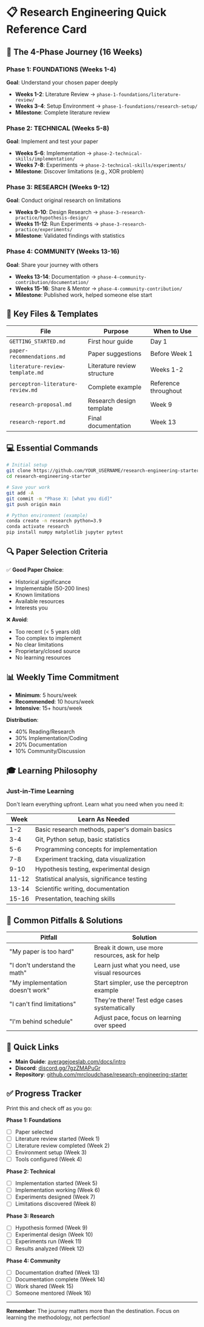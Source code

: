 # 📋 Research Engineering Quick Reference Card

## 🎯 The 4-Phase Journey (16 Weeks)

### Phase 1: FOUNDATIONS (Weeks 1-4)
**Goal**: Understand your chosen paper deeply
- **Weeks 1-2**: Literature Review → `phase-1-foundations/literature-review/`
- **Weeks 3-4**: Setup Environment → `phase-1-foundations/research-setup/`
- **Milestone**: Complete literature review

### Phase 2: TECHNICAL (Weeks 5-8)
**Goal**: Implement and test your paper
- **Weeks 5-6**: Implementation → `phase-2-technical-skills/implementation/`
- **Weeks 7-8**: Experiments → `phase-2-technical-skills/experiments/`
- **Milestone**: Discover limitations (e.g., XOR problem)

### Phase 3: RESEARCH (Weeks 9-12)
**Goal**: Conduct original research on limitations
- **Weeks 9-10**: Design Research → `phase-3-research-practice/hypothesis-design/`
- **Weeks 11-12**: Run Experiments → `phase-3-research-practice/experiments/`
- **Milestone**: Validated findings with statistics

### Phase 4: COMMUNITY (Weeks 13-16)
**Goal**: Share your journey with others
- **Weeks 13-14**: Documentation → `phase-4-community-contribution/documentation/`
- **Weeks 15-16**: Share & Mentor → `phase-4-community-contribution/`
- **Milestone**: Published work, helped someone else start

## 📁 Key Files & Templates

| File | Purpose | When to Use |
|------|---------|-------------|
| `GETTING_STARTED.md` | First hour guide | Day 1 |
| `paper-recommendations.md` | Paper suggestions | Before Week 1 |
| `literature-review-template.md` | Literature review structure | Weeks 1-2 |
| `perceptron-literature-review.md` | Complete example | Reference throughout |
| `research-proposal.md` | Research design template | Week 9 |
| `research-report.md` | Final documentation | Week 13 |

## 💻 Essential Commands

```bash
# Initial setup
git clone https://github.com/YOUR_USERNAME/research-engineering-starter.git
cd research-engineering-starter

# Save your work
git add -A
git commit -m "Phase X: [what you did]"
git push origin main

# Python environment (example)
conda create -n research python=3.9
conda activate research
pip install numpy matplotlib jupyter pytest
```

## 🔍 Paper Selection Criteria

✅ **Good Paper Choice**:
- Historical significance
- Implementable (50-200 lines)
- Known limitations
- Available resources
- Interests you

❌ **Avoid**:
- Too recent (< 5 years old)
- Too complex to implement
- No clear limitations
- Proprietary/closed source
- No learning resources

## 📊 Weekly Time Commitment

- **Minimum**: 5 hours/week
- **Recommended**: 10 hours/week
- **Intensive**: 15+ hours/week

**Distribution**:
- 40% Reading/Research
- 30% Implementation/Coding
- 20% Documentation
- 10% Community/Discussion

## 🎓 Learning Philosophy

### Just-in-Time Learning
Don't learn everything upfront. Learn what you need when you need it:

| Week | Learn As Needed |
|------|-----------------|
| 1-2 | Basic research methods, paper's domain basics |
| 3-4 | Git, Python setup, basic statistics |
| 5-6 | Programming concepts for implementation |
| 7-8 | Experiment tracking, data visualization |
| 9-10 | Hypothesis testing, experimental design |
| 11-12 | Statistical analysis, significance testing |
| 13-14 | Scientific writing, documentation |
| 15-16 | Presentation, teaching skills |

## 🚨 Common Pitfalls & Solutions

| Pitfall | Solution |
|---------|----------|
| "My paper is too hard" | Break it down, use more resources, ask for help |
| "I don't understand the math" | Learn just what you need, use visual resources |
| "My implementation doesn't work" | Start simpler, use the perceptron example |
| "I can't find limitations" | They're there! Test edge cases systematically |
| "I'm behind schedule" | Adjust pace, focus on learning over speed |

## 🔗 Quick Links

- **Main Guide**: [averagejoeslab.com/docs/intro](https://averagejoeslab.com/docs/intro)
- **Discord**: [discord.gg/7gzZMAPuGr](https://discord.gg/7gzZMAPuGr)
- **Repository**: [github.com/mrcloudchase/research-engineering-starter](https://github.com/mrcloudchase/research-engineering-starter)

## ✅ Progress Tracker

Print this and check off as you go:

**Phase 1: Foundations**
- [ ] Paper selected
- [ ] Literature review started (Week 1)
- [ ] Literature review completed (Week 2)
- [ ] Environment setup (Week 3)
- [ ] Tools configured (Week 4)

**Phase 2: Technical**
- [ ] Implementation started (Week 5)
- [ ] Implementation working (Week 6)
- [ ] Experiments designed (Week 7)
- [ ] Limitations discovered (Week 8)

**Phase 3: Research**
- [ ] Hypothesis formed (Week 9)
- [ ] Experimental design (Week 10)
- [ ] Experiments run (Week 11)
- [ ] Results analyzed (Week 12)

**Phase 4: Community**
- [ ] Documentation drafted (Week 13)
- [ ] Documentation complete (Week 14)
- [ ] Work shared (Week 15)
- [ ] Someone mentored (Week 16)

---

**Remember**: The journey matters more than the destination. Focus on learning the methodology, not perfection!
